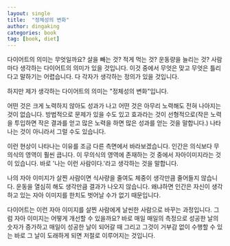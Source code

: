 ```yaml
---
layout: single
title:  "정체성의 변화"
author: dingaking
categories: book
tag: [book, diet]
---
```



다이어트의 의미는 무엇일까요? 살을 빼는 것? 적게 먹는 것? 운동량을 늘리는 것? 사람마다 생각하는 다이어트의 의미가 있을 것입니다. 이것 중에서 무엇은 맞고 무엇은 틀리다고 말하기는 어렵습니다. 다 각자가 생각하는 정의가 있을 것입니다.

하지만 제가 생각하는 다이어트의 의미는 "정체성의 변화"입니다.

어떤 것은 크게 노력하지 않아도 성과가 나고 어떤 것은 아무리 노력해도 전혀 나아지는 것이 없습니다. 방법적으로 문제가 있을 수도 있고 효과라는 것이 선형적으로(작은 노력을 투입하면 작은 결과를 얻고 많은 노력을 하면 많은 성과를 얻는 것을 말합니다.) 나타나는 것이 아니라서 그럴 수도 있습니다.

이런 현상이 나타나는 이유를 조금 다른 측면에서 바라보겠습니다. 인간은 의식보다 무의식의 영역이 훨씬 큽니다. 이 무의식의 영역에 존재하는 것 중에서 자아이미지라는 것이 있습니다. 바로 '나는 이런 사람이다.'라고 생각하는 것을 말합니다.

나의 자아 이미지가 살찐 사람이면 식사량을 줄여도 체중이 생각만큼 줄어들지 않습니다. 운동을 열심히 해도 생각만큼 결과가 나오지 않습니다. 왜냐하면 인간은 자신이 생각하고 있는 자아 이미지를 한치도 벗어날 수가 없기 때문입니다.

다이어트는 이런 자아 이미지를 살찐 사람에게 날씬한 사람으로 바꾸는 과정입니다. 그럼 자아 이미지는 어떻게 개선할 수 있을까요? 바로 매일 매일의 측정으로 성공한 날의 숫자가 증가하고 매일이 성공한 날이 되어갈 때 그리고 그것이 거부감 없이 수행할 수 있는 바로 그 날이 도래하게 되면 저절로 이루어지는 것입니다.